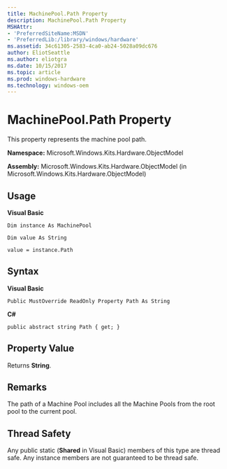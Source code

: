 ```yaml
---
title: MachinePool.Path Property
description: MachinePool.Path Property
MSHAttr:
- 'PreferredSiteName:MSDN'
- 'PreferredLib:/library/windows/hardware'
ms.assetid: 34c61305-2583-4ca0-ab24-5028a09dc676
author: EliotSeattle
ms.author: eliotgra
ms.date: 10/15/2017
ms.topic: article
ms.prod: windows-hardware
ms.technology: windows-oem
---
```


# MachinePool.Path Property


This property represents the machine pool path.

**Namespace:** Microsoft.Windows.Kits.Hardware.ObjectModel

**Assembly:** Microsoft.Windows.Kits.Hardware.ObjectModel (in Microsoft.Windows.Kits.Hardware.ObjectModel)

## <span id="Usage"></span><span id="usage"></span><span id="USAGE"></span>Usage


**Visual Basic**

`Dim instance As MachinePool`

`Dim value As String`

`value = instance.Path`

## <span id="Syntax"></span><span id="syntax"></span><span id="SYNTAX"></span>Syntax


**Visual Basic**

`Public MustOverride ReadOnly Property Path As String`

**C#**

`public abstract string Path { get; }`

## <span id="Property_Value"></span><span id="property_value"></span><span id="PROPERTY_VALUE"></span>Property Value


Returns **String**.

## <span id="Remarks"></span><span id="remarks"></span><span id="REMARKS"></span>Remarks


The path of a Machine Pool includes all the Machine Pools from the root pool to the current pool.

## <span id="Thread_Safety"></span><span id="thread_safety"></span><span id="THREAD_SAFETY"></span>Thread Safety


Any public static (**Shared** in Visual Basic) members of this type are thread safe. Any instance members are not guaranteed to be thread safe.

 

 






